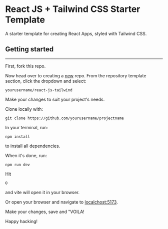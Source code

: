 # React JS + Tailwind CSS Starter Template

A starter template for creating React Apps, styled with Tailwind CSS.

## Getting started

<hr>

First, fork this repo.

Now head over to creating a <a href="github.com/new">new</a> repo. From the repository template section, click the dropdown and select:

```
yourusername/react-js-tailwind
```

Make your changes to suit your project's needs. 

Clone locally with:

```
git clone https://github.com/yourusername/projectname
```

In your terminal, run:

```
npm install
```

to install all dependencies.

When it's done, run:

```
npm run dev
```

Hit

```
O
````

and vite will open it in your browser.

Or open your browser and navigate to <a href="localhost:5173">localchost:5173</a>.

Make your changes, save and "VOILA!

Happy hacking!